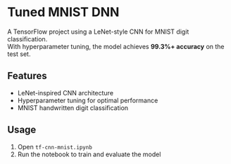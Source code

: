 # Tuned MNIST DNN

A TensorFlow project using a LeNet-style CNN for MNIST digit classification.  
With hyperparameter tuning, the model achieves **99.3%+ accuracy** on the test set.

## Features
- LeNet-inspired CNN architecture
- Hyperparameter tuning for optimal performance
- MNIST handwritten digit classification

## Usage
1. Open `tf-cnn-mnist.ipynb`
2. Run the notebook to train and evaluate the model
